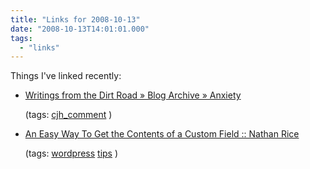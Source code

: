 ```yaml
---
title: "Links for 2008-10-13"
date: "2008-10-13T14:01:01.000"
tags: 
  - "links"
---
```


Things I've linked recently:

- [Writings from the Dirt Road » Blog Archive » Anxiety](http://thedirtroad.net/jeff/journal/2008/10/10/anxiety/#comment-1556)
    
    (tags: [cjh\_comment](http://delicious.com/hubbsc/cjh_comment) )
    
- [An Easy Way To Get the Contents of a Custom Field :: Nathan Rice](http://www.nathanrice.net/blog/an-easy-way-to-get-the-contents-of-a-custom-field/)
    
    (tags: [wordpress](http://delicious.com/hubbsc/wordpress) [tips](http://delicious.com/hubbsc/tips) )
